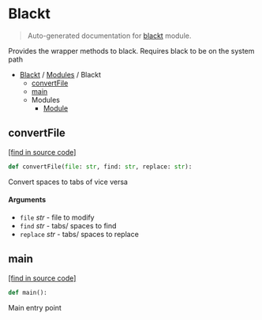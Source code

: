 # Blackt

> Auto-generated documentation for [blackt](../../../blackt/__init__.py) module.

Provides the wrapper methods to black. Requires black to be on the system path

- [Blackt](../README.md#blackt-index) / [Modules](../MODULES.md#blackt-modules) / Blackt
    - [convertFile](#convertfile)
    - [main](#main)
    - Modules
        - [Module](module.md#module)

## convertFile

[[find in source code]](../../../blackt/__init__.py#L50)

```python
def convertFile(file: str, find: str, replace: str):
```

Convert spaces to tabs of vice versa

#### Arguments

- `file` *str* - file to modify
- `find` *str* - tabs/ spaces to find
- `replace` *str* - tabs/ spaces to replace

## main

[[find in source code]](../../../blackt/__init__.py#L16)

```python
def main():
```

Main entry point
